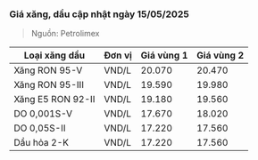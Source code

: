 
### Giá xăng, dầu cập nhật ngày 15/05/2025
> Nguồn: Petrolimex

| Loại xăng dầu     | Đơn vị | Giá vùng 1 | Giá vùng 2 |
|-------------------|--------|------------|------------|
| Xăng RON 95-V     | VND/L  |     20.070 |     20.470 |
| Xăng RON 95-III   | VND/L  |     19.590 |     19.980 |
| Xăng E5 RON 92-II | VND/L  |     19.180 |     19.560 |
| DO 0,001S-V       | VND/L  |     17.670 |     18.020 |
| DO 0,05S-II       | VND/L  |     17.220 |     17.560 |
| Dầu hỏa 2-K       | VND/L  |     17.220 |     17.560 |
